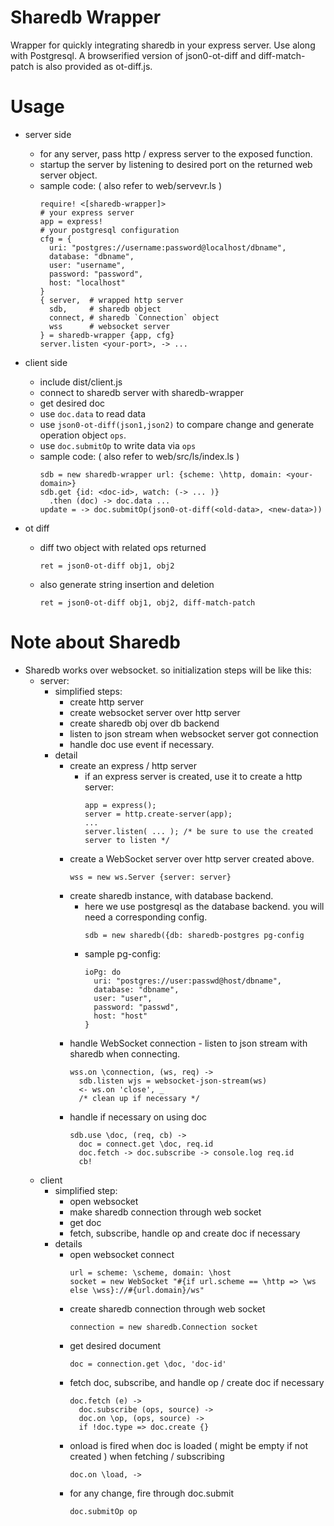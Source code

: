 # Sharedb Wrapper

Wrapper for quickly integrating sharedb in your express server. Use along with Postgresql. A browserified version of json0-ot-diff and diff-match-patch is also provided as ot-diff.js.


# Usage

 * server side
   - for any server, pass http / express server to the exposed function.
   - startup the server by listening to desired port on the returned web server object.
   - sample code: ( also refer to web/servevr.ls )
     ```
     require! <[sharedb-wrapper]>
     # your express server
     app = express!
     # your postgresql configuration
     cfg = {
       uri: "postgres://username:password@localhost/dbname",
       database: "dbname",
       user: "username",
       password: "password",
       host: "localhost"
     }
     { server,  # wrapped http server
       sdb,     # sharedb object
       connect, # sharedb `Connection` object
       wss      # websocket server
     } = sharedb-wrapper {app, cfg}
     server.listen <your-port>, -> ...
     ```
 * client side
   - include dist/client.js
   - connect to sharedb server with sharedb-wrapper
   - get desired doc
   - use `doc.data` to read data
   - use `json0-ot-diff(json1,json2)` to compare change and generate operation object `ops`.
   - use `doc.submitOp` to write data via `ops`
   - sample code: ( also refer to web/src/ls/index.ls )
     ```
     sdb = new sharedb-wrapper url: {scheme: \http, domain: <your-domain>}
     sdb.get {id: <doc-id>, watch: (-> ... )}
       .then (doc) -> doc.data ... 
     update = -> doc.submitOp(json0-ot-diff(<old-data>, <new-data>))
     ```
     
 * ot diff
   - diff two object with related ops returned
     ```
     ret = json0-ot-diff obj1, obj2
     ```
   - also generate string insertion and deletion
     ```
     ret = json0-ot-diff obj1, obj2, diff-match-patch
     ```


# Note about Sharedb

 * Sharedb works over websocket. so initialization steps will be like this:
   * server:
     - simplified steps:
       - create http server
       - create websocket server over http server
       - create sharedb obj over db backend
       - listen to json stream when websocket server got connection
       - handle doc use event if necessary.
     - detail
       - create an express / http server
         - if an express server is created, use it to create a http server:
           ```
           app = express();
           server = http.create-server(app);
           ...
           server.listen( ... ); /* be sure to use the created server to listen */
           ```
       - create a WebSocket server over http server created above.
         ```
         wss = new ws.Server {server: server}
         ```
       - create sharedb instance, with database backend.
         - here we use postgresql as the database backend. you will need a corresponding config.
           ```
           sdb = new sharedb({db: sharedb-postgres pg-config
           ```
         - sample pg-config:
           ```
           ioPg: do
             uri: "postgres://user:passwd@host/dbname",
             database: "dbname",
             user: "user",
             password: "passwd",
             host: "host"
           }
           ```
       - handle WebSocket connection - listen to json stream with sharedb when connecting.
         ```
         wss.on \connection, (ws, req) ->
           sdb.listen wjs = websocket-json-stream(ws)
           <- ws.on 'close', _
           /* clean up if necessary */
         ```
       - handle if necessary on using doc
         ```
         sdb.use \doc, (req, cb) ->
           doc = connect.get \doc, req.id
           doc.fetch -> doc.subscribe -> console.log req.id
           cb!
         ```
   * client
     - simplified step:
       - open websocket
       - make sharedb connection through web socket
       - get doc
       - fetch, subscribe, handle op and create doc if necessary
     - details
       - open websocket connect
         ```
         url = scheme: \scheme, domain: \host
         socket = new WebSocket "#{if url.scheme == \http => \ws else \wss}://#{url.domain}/ws"
         ```
       - create sharedb connection through web socket
         ```
         connection = new sharedb.Connection socket
         ```
       - get desired document
         ```
         doc = connection.get \doc, 'doc-id'
         ```
       - fetch doc, subscribe, and handle op / create doc if necessary
         ```
         doc.fetch (e) ->
           doc.subscribe (ops, source) ->
           doc.on \op, (ops, source) ->
           if !doc.type => doc.create {}
         ```
       - onload is fired when doc is loaded ( might be empty if not created ) when fetching / subscribing
         ```
         doc.on \load, ->
         ```
       - for any change, fire through doc.submit
         ```
         doc.submitOp op
         ```

